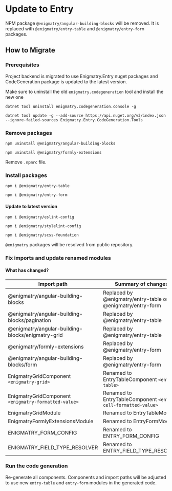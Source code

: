 # Update to Entry

NPM package `@enigmatry/angular-building-blocks` will be removed. It is replaced with `@enigmatry/entry-table` and `@enigmatry/entry-form` packages.

## How to Migrate

### Prerequisites

Project backend is migrated to use Enigmatry.Entry nuget packages and CodeGeneration package is updated to the latest version.

Make sure to uninstall the old `enigmatry.codegeneration` tool and install the new one

```dotnet
dotnet tool uninstall enigmatry.codegeneration.console -g

dotnet tool update -g --add-source https://api.nuget.org/v3/index.json --ignore-failed-sources Enigmatry.Entry.CodeGeneration.Tools
```

### Remove packages

```npm
npm uninstall @enigmatry/angular-building-blocks

npm uninstall @enigmatry/formly-extensions
```

Remove `.npmrc` file.

### Install packages

```npm
npm i @enigmatry/entry-table

npm i @enigmatry/entry-form
```

#### Update to latest version

```npm
npm i @enigmatry/eslint-config

npm i @enigmatry/stylelint-config

npm i @enigmatry/scss-foundation
```

`@enigmatry` packages will be resolved from public repository.

### Fix imports and update renamed modules

#### What has changed?

| Import path | Summary of changes
|-|-|
| @enigmatry/angular-building-blocks | Replaced by @enigmatry/entry-table or @enigmatry/entry-form |
| @enigmatry/angular-building-blocks/pagination | Replaced by @enigmatry/entry-table |
| @enigmatry/angular-building-blocks/enigmatry-grid | Replaced by @enigmatry/entry-table |
| @enigmatry/formly-extensions | Replaced by @enigmatry/entry-form |
| @enigmatry/angular-building-blocks/form | Replaced by @enigmatry/entry-form |
| EnigmatryGridComponent `<enigmatry-grid>` | Renamed to EntryTableComponent `<entry-table>` |
| EnigmatryGridComponent `<enigmatry-formatted-value>` | Renamed to EntryTableComponent `<entry-cell-formatted-value>` |
| EnigmatryGridModule | Renamed to EntryTableModule |
| EnigmatryFormlyExtensionsModule | Renamed to EntryFormModule |
| ENIGMATRY_FORM_CONFIG | Renamed to ENTRY_FORM_CONFIG |
| ENIGMATRY_FIELD_TYPE_RESOLVER | Renamed to ENTRY_FIELD_TYPE_RESOLVER |

### Run the code generation

Re-generate all components. Components and import paths will be adjusted to use new `entry-table` and `entry-form` modules in the generated code.
